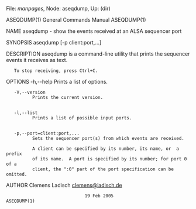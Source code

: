 File: *manpages*,  Node: aseqdump,  Up: (dir)

ASEQDUMP(1)                 General Commands Manual                ASEQDUMP(1)



NAME
       aseqdump - show the events received at an ALSA sequencer port


SYNOPSIS
       aseqdump [-p client:port,...]


DESCRIPTION
       aseqdump  is a command-line utility that prints the sequencer events it
       receives as text.

       To stop receiving, press Ctrl+C.


OPTIONS
       -h,--help
              Prints a list of options.


       -V,--version
              Prints the current version.


       -l,--list
              Prints a list of possible input ports.


       -p,--port=client:port,...
              Sets the sequencer port(s) from which events are received.

              A client can be specified by its number, its name, or  a  prefix
              of its name.  A port is specified by its number; for port 0 of a
              client, the ":0" part of the port specification can be omitted.


AUTHOR
       Clemens Ladisch <clemens@ladisch.de>



                                  19 Feb 2005                      ASEQDUMP(1)
